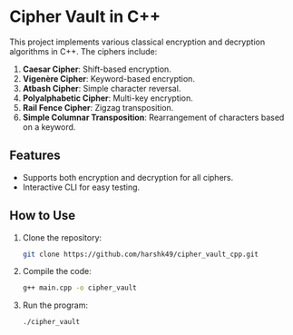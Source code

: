 # Cipher Vault in C++

This project implements various classical encryption and decryption algorithms in C++. The ciphers include:

1. **Caesar Cipher**: Shift-based encryption.
2. **Vigenère Cipher**: Keyword-based encryption.
3. **Atbash Cipher**: Simple character reversal.
4. **Polyalphabetic Cipher**: Multi-key encryption.
5. **Rail Fence Cipher**: Zigzag transposition.
6. **Simple Columnar Transposition**: Rearrangement of characters based on a keyword.

## Features
- Supports both encryption and decryption for all ciphers.
- Interactive CLI for easy testing.

## How to Use
1. Clone the repository:
   ```bash
   git clone https://github.com/harshk49/cipher_vault_cpp.git
2. Compile the code:
   ```bash
   g++ main.cpp -o cipher_vault
3. Run the program:
   ```bash
   ./cipher_vault
